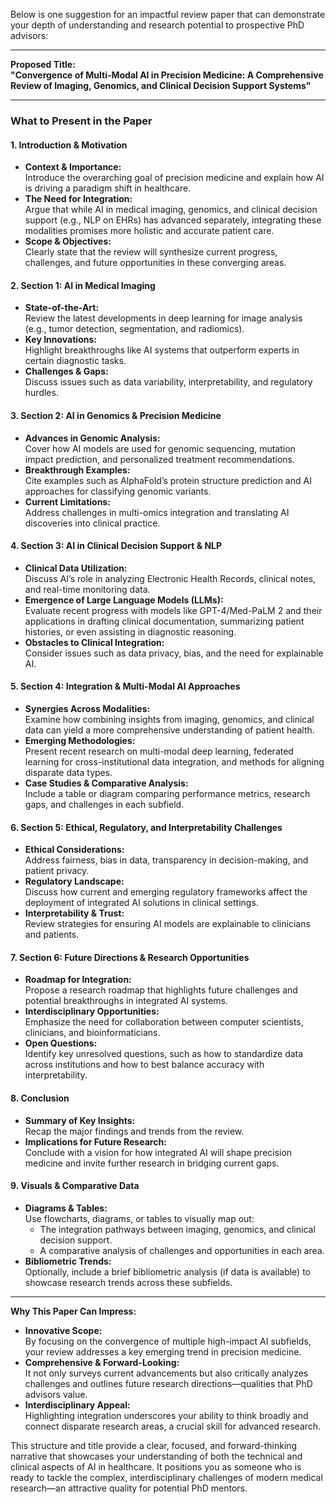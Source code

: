 Below is one suggestion for an impactful review paper that can demonstrate your depth of understanding and research potential to prospective PhD advisors:

---

**Proposed Title:**  
**"Convergence of Multi-Modal AI in Precision Medicine: A Comprehensive Review of Imaging, Genomics, and Clinical Decision Support Systems"**

---

### What to Present in the Paper

#### 1. **Introduction & Motivation**
- **Context & Importance:**  
  Introduce the overarching goal of precision medicine and explain how AI is driving a paradigm shift in healthcare.  
- **The Need for Integration:**  
  Argue that while AI in medical imaging, genomics, and clinical decision support (e.g., NLP on EHRs) has advanced separately, integrating these modalities promises more holistic and accurate patient care.
- **Scope & Objectives:**  
  Clearly state that the review will synthesize current progress, challenges, and future opportunities in these converging areas.

#### 2. **Section 1: AI in Medical Imaging**
- **State-of-the-Art:**  
  Review the latest developments in deep learning for image analysis (e.g., tumor detection, segmentation, and radiomics).
- **Key Innovations:**  
  Highlight breakthroughs like AI systems that outperform experts in certain diagnostic tasks.
- **Challenges & Gaps:**  
  Discuss issues such as data variability, interpretability, and regulatory hurdles.

#### 3. **Section 2: AI in Genomics & Precision Medicine**
- **Advances in Genomic Analysis:**  
  Cover how AI models are used for genomic sequencing, mutation impact prediction, and personalized treatment recommendations.
- **Breakthrough Examples:**  
  Cite examples such as AlphaFold’s protein structure prediction and AI approaches for classifying genomic variants.
- **Current Limitations:**  
  Address challenges in multi-omics integration and translating AI discoveries into clinical practice.

#### 4. **Section 3: AI in Clinical Decision Support & NLP**
- **Clinical Data Utilization:**  
  Discuss AI’s role in analyzing Electronic Health Records, clinical notes, and real-time monitoring data.
- **Emergence of Large Language Models (LLMs):**  
  Evaluate recent progress with models like GPT-4/Med-PaLM 2 and their applications in drafting clinical documentation, summarizing patient histories, or even assisting in diagnostic reasoning.
- **Obstacles to Clinical Integration:**  
  Consider issues such as data privacy, bias, and the need for explainable AI.

#### 5. **Section 4: Integration & Multi-Modal AI Approaches**
- **Synergies Across Modalities:**  
  Examine how combining insights from imaging, genomics, and clinical data can yield a more comprehensive understanding of patient health.
- **Emerging Methodologies:**  
  Present recent research on multi-modal deep learning, federated learning for cross-institutional data integration, and methods for aligning disparate data types.
- **Case Studies & Comparative Analysis:**  
  Include a table or diagram comparing performance metrics, research gaps, and challenges in each subfield.

#### 6. **Section 5: Ethical, Regulatory, and Interpretability Challenges**
- **Ethical Considerations:**  
  Address fairness, bias in data, transparency in decision-making, and patient privacy.
- **Regulatory Landscape:**  
  Discuss how current and emerging regulatory frameworks affect the deployment of integrated AI solutions in clinical settings.
- **Interpretability & Trust:**  
  Review strategies for ensuring AI models are explainable to clinicians and patients.

#### 7. **Section 6: Future Directions & Research Opportunities**
- **Roadmap for Integration:**  
  Propose a research roadmap that highlights future challenges and potential breakthroughs in integrated AI systems.
- **Interdisciplinary Opportunities:**  
  Emphasize the need for collaboration between computer scientists, clinicians, and bioinformaticians.
- **Open Questions:**  
  Identify key unresolved questions, such as how to standardize data across institutions and how to best balance accuracy with interpretability.

#### 8. **Conclusion**
- **Summary of Key Insights:**  
  Recap the major findings and trends from the review.
- **Implications for Future Research:**  
  Conclude with a vision for how integrated AI will shape precision medicine and invite further research in bridging current gaps.

#### 9. **Visuals & Comparative Data**
- **Diagrams & Tables:**  
  Use flowcharts, diagrams, or tables to visually map out:
  - The integration pathways between imaging, genomics, and clinical decision support.
  - A comparative analysis of challenges and opportunities in each area.
- **Bibliometric Trends:**  
  Optionally, include a brief bibliometric analysis (if data is available) to showcase research trends across these subfields.

---

**Why This Paper Can Impress:**

- **Innovative Scope:**  
  By focusing on the convergence of multiple high-impact AI subfields, your review addresses a key emerging trend in precision medicine.
- **Comprehensive & Forward-Looking:**  
  It not only surveys current advancements but also critically analyzes challenges and outlines future research directions—qualities that PhD advisors value.
- **Interdisciplinary Appeal:**  
  Highlighting integration underscores your ability to think broadly and connect disparate research areas, a crucial skill for advanced research.

This structure and title provide a clear, focused, and forward-thinking narrative that showcases your understanding of both the technical and clinical aspects of AI in healthcare. It positions you as someone who is ready to tackle the complex, interdisciplinary challenges of modern medical research—an attractive quality for potential PhD mentors.
